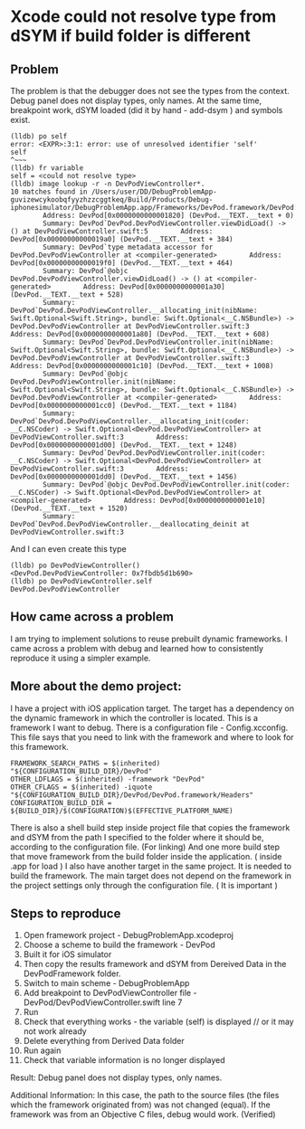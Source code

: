 # Xcode could not resolve type from dSYM if build folder is different

## Problem
The problem is that the debugger does not see the types from the context.
Debug panel does not display types, only names.
At the same time, breakpoint work, dSYM loaded (did it by hand - add-dsym ) and symbols exist.

```
(lldb) po self
error: <EXPR>:3:1: error: use of unresolved identifier 'self'
self
^~~~
(lldb) fr variable
self = <could not resolve type>
(lldb) image lookup -r -n DevPodViewController*.
10 matches found in /Users/user/DD/DebugProblemApp-guvizewcykoobqfyyzhzzcggtkeq/Build/Products/Debug-iphonesimulator/DebugProblemApp.app/Frameworks/DevPod.framework/DevPod:
        Address: DevPod[0x0000000000001820] (DevPod.__TEXT.__text + 0)
        Summary: DevPod`DevPod.DevPodViewController.viewDidLoad() -> () at DevPodViewController.swift:5        Address: DevPod[0x00000000000019a0] (DevPod.__TEXT.__text + 384)
        Summary: DevPod`type metadata accessor for DevPod.DevPodViewController at <compiler-generated>        Address: DevPod[0x00000000000019f0] (DevPod.__TEXT.__text + 464)
        Summary: DevPod`@objc DevPod.DevPodViewController.viewDidLoad() -> () at <compiler-generated>        Address: DevPod[0x0000000000001a30] (DevPod.__TEXT.__text + 528)
        Summary: DevPod`DevPod.DevPodViewController.__allocating_init(nibName: Swift.Optional<Swift.String>, bundle: Swift.Optional<__C.NSBundle>) -> DevPod.DevPodViewController at DevPodViewController.swift:3        Address: DevPod[0x0000000000001a80] (DevPod.__TEXT.__text + 608)
        Summary: DevPod`DevPod.DevPodViewController.init(nibName: Swift.Optional<Swift.String>, bundle: Swift.Optional<__C.NSBundle>) -> DevPod.DevPodViewController at DevPodViewController.swift:3        Address: DevPod[0x0000000000001c10] (DevPod.__TEXT.__text + 1008)
        Summary: DevPod`@objc DevPod.DevPodViewController.init(nibName: Swift.Optional<Swift.String>, bundle: Swift.Optional<__C.NSBundle>) -> DevPod.DevPodViewController at <compiler-generated>        Address: DevPod[0x0000000000001cc0] (DevPod.__TEXT.__text + 1184)
        Summary: DevPod`DevPod.DevPodViewController.__allocating_init(coder: __C.NSCoder) -> Swift.Optional<DevPod.DevPodViewController> at DevPodViewController.swift:3        Address: DevPod[0x0000000000001d00] (DevPod.__TEXT.__text + 1248)
        Summary: DevPod`DevPod.DevPodViewController.init(coder: __C.NSCoder) -> Swift.Optional<DevPod.DevPodViewController> at DevPodViewController.swift:3        Address: DevPod[0x0000000000001dd0] (DevPod.__TEXT.__text + 1456)
        Summary: DevPod`@objc DevPod.DevPodViewController.init(coder: __C.NSCoder) -> Swift.Optional<DevPod.DevPodViewController> at <compiler-generated>        Address: DevPod[0x0000000000001e10] (DevPod.__TEXT.__text + 1520)
        Summary: DevPod`DevPod.DevPodViewController.__deallocating_deinit at DevPodViewController.swift:3
```

And I can even create this type
```
(lldb) po DevPodViewController()
<DevPod.DevPodViewController: 0x7fbdb5d1b690>
(lldb) po DevPodViewController.self
DevPod.DevPodViewController
```

## How came across a problem
I am trying to implement solutions to reuse prebuilt dynamic frameworks.
I came across a problem with debug and learned how to consistently reproduce it using a simpler example.

## More about the demo project:
I have a project with iOS application target. 
The target has a dependency on the dynamic framework in which the controller is located. 
This is a framework I want to debug. There is a configuration file - Config.xcconfig. 
This file says that you need to link with the framework and where to look for this framework.
```
FRAMEWORK_SEARCH_PATHS = $(inherited) "${CONFIGURATION_BUILD_DIR}/DevPod"
OTHER_LDFLAGS = $(inherited) -framework "DevPod"
OTHER_CFLAGS = $(inherited) -iquote "${CONFIGURATION_BUILD_DIR}/DevPod/DevPod.framework/Headers"
CONFIGURATION_BUILD_DIR = ${BUILD_DIR}/$(CONFIGURATION)$(EFFECTIVE_PLATFORM_NAME)
```

There is also a shell build step inside project file that copies the framework and dSYM from the path I specified to the folder where it should be, according to the configuration file. (For linking)
And one more build step that move framework from the build folder inside the application. ( inside .app for load )
I also have another target in the same project. It is needed to build the framework.
The main target does not depend on the framework in the project settings only through the configuration file. ( It is important )

## Steps to reproduce
1. Open framework project - DebugProblemApp.xcodeproj
2. Choose a scheme to build the framework - DevPod
3. Built it for iOS simulator
2. Then copy the results framework and dSYM from Dereived Data in the DevPodFramework folder.
4. Switch to main scheme - DebugProblemApp
5. Add breakpoint to DevPodViewController file - DevPod/DevPodViewController.swift line 7
6. Run
7. Check that everything works - the variable (self) is displayed // or it may not work already
8. Delete everything from Derived Data folder
9. Run again
10. Check that variable information is no longer displayed

Result:
Debug panel does not display types, only names.

Additional Information:
In this case, the path to the source files (the files which the framework originated from) was not changed (equal).
If the framework was from an Objective C files, debug would work. (Verified)
